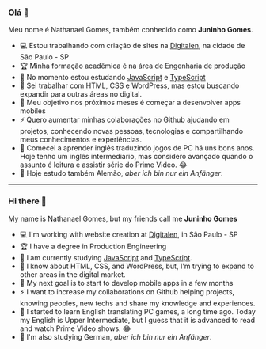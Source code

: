 ### Olá 👋

Meu nome é Nathanael Gomes, também conhecido como **Juninho Gomes**. 

* :computer: Estou trabalhando com criação de sites na [Digitalen](digitalen.com.br), na cidade de São Paulo - SP
* :trophy: Minha formação acadêmica é na área de Engenharia de produção
* 🌱 No momento estou estudando [JavaScript](https://github.com/juninhogomes/CursoJS) e [TypeScript](https://github.com/microsoft/TypeScript-Website)
* :notebook: Sei trabalhar com HTML, CSS e WordPress, mas estou buscando expandir para outras áreas no digital.
* :dart: Meu objetivo nos próximos meses é começar a desenvolver apps mobiles
* ⚡ Quero aumentar minhas colaborações no Github ajudando em projetos, conhecendo novas pessoas, tecnologias e compartilhando meus conhecimentos e experiências.
* :speech_balloon: Comecei a aprender inglês traduzindo jogos de PC há uns bons anos. Hoje tenho um inglês intermediário, mas considero avançado quando o assunto é leitura e assistir série do Prime Video. :joy:
* :thought_balloon: Hoje estudo também Alemão, *aber ich bin nur ein Anfänger*.

____

### Hi there 👋

My name is Nathanael Gomes, but my friends call me **Juninho Gomes**

* :computer: I'm working with website creation at [Digitalen](digitalen.com.br), in São Paulo - SP
* :trophy: I have a degree in Production Engineering
* 🌱 I am currently studying [JavaScript](https://github.com/juninhogomes/CursoJS) and [TypeScript](https://github.com/microsoft/TypeScript-Website).
* :notebook: I know about HTML, CSS, and WordPress, but, I'm trying to expand to other areas in the digital market.
* :dart: My next goal is to start to develop mobile apps in a few months
* ⚡ I want to increase my collaborations on Github helping projects, knowing peoples, new techs and share my knowledge and experiences.
* :speech_balloon: I started to learn English translating PC games, a long time ago. Today my English is Upper Intermediate, but I guess that it is advanced to read and watch Prime Video shows. :joy:
* :thought_balloon: I'm also studying German, *aber ich bin nur ein Anfänger*.
